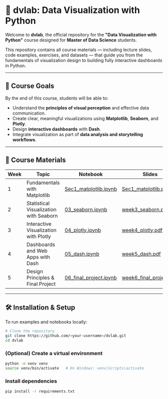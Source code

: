 # 🧠 dvlab: Data Visualization with Python

Welcome to **dvlab**, the official repository for the **"Data Visualization with Python"** course designed for **Master of Data Science** students.

This repository contains all course materials — including lecture slides, code examples, exercises, and datasets — that guide you from the fundamentals of visualization design to building fully interactive dashboards in Python.

---

## 🎯 Course Goals

By the end of this course, students will be able to:

- Understand the **principles of visual perception** and effective data communication.  
- Create clear, meaningful visualizations using **Matplotlib**, **Seaborn**, and **Plotly**.  
- Design **interactive dashboards** with **Dash**.  
- Integrate visualization as part of **data analysis and storytelling workflows**.  

---

## 📘 Course Materials

| Week | Topic | Notebook | Slides |
|------|--------|-----------|--------|
| 1 | Fundamentals with Matplotlib | [Sec1_matplotlib.ipynb](./Notebooks/Sec1_matplotlib.ipynb) | [Sec1_matplotlib.pdf](./Slides/Sec1_matplotlib.pdf) |
| 2 | Statistical Visualization with Seaborn | [03_seaborn.ipynb](./Notebooks/03_seaborn.ipynb) | [week3_seaborn.pdf](./Slides/week3_seaborn.pdf) |
| 3 | Interactive Visualization with Plotly | [04_plotly.ipynb](./Notebooks/04_plotly.ipynb) | [week4_plotly.pdf](./Slides/week4_plotly.pdf) |
| 4 | Dashboards and Web Apps with Dash | [05_dash.ipynb](./Notebooks/05_dash.ipynb) | [week5_dash.pdf](./Slides/week5_dash.pdf) |
| 5 | Design Principles & Final Project | [06_final_project.ipynb](./Notebooks/06_final_project.ipynb) | [week6_final_project.pdf](./Slides/week6_final_project.pdf) |

---

## 🛠️ Installation & Setup

To run examples and notebooks locally:

```bash
# Clone the repository
git clone https://github.com/<your-username>/dvlab.git
cd dvlab
```

### (Optional) Create a virtual environment
```bash
python -m venv venv
source venv/bin/activate   # On Windows: venv\Scripts\activate
```

### Install dependencies
```bash
pip install -r requirements.txt

```


